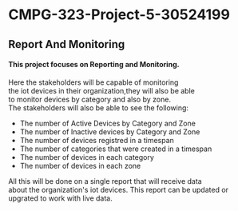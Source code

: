 # CMPG-323-Project-5-30524199
## Report And Monitoring
#### This project focuses on Reporting and Monitoring.
<p>
  Here the stakeholders will be capable of monitoring </br>
  the iot devices in their organization,they will also be able </br>
  to monitor devices by category and also by zone. </br>
  The stakeholders will also be able to see the following:
  <ul>
  <li>The number of Active Devices by Category and Zone</li>
  <li>The number of Inactive devices by Category and Zone </li>
  <li>The number of devices registred in a timespan </li>
  <li>The number of categories that were created in a timespan</li>
  <li>The number of devices in each category</li>
  <li> The number of devices in each zone</li>
  </ul>
  All this will be done on a single report that will receive data </br>
  about the organization's iot devices. This report can be updated or upgrated to work with live data.
</p>
